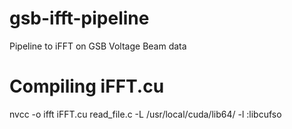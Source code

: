 # gsb-ifft-pipeline
Pipeline to iFFT on GSB Voltage Beam data


# Compiling iFFT.cu

nvcc -o ifft iFFT.cu read_file.c -L /usr/local/cuda/lib64/ -l :libcufso
